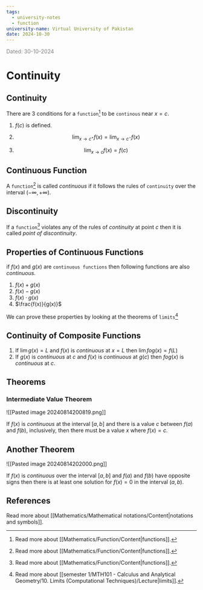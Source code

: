 ```yaml
---
tags:
  - university-notes
  - function
university-name: Virtual University of Pakistan
date: 2024-10-30
---
```


<span style="color: gray;">Dated: 30-10-2024</span>

# Continuity

## Continuity

There are 3 conditions for a `function`[^1] to be `continous` near $x= c$.

1. $f(c)$ is defined.

2. $$\lim_{x \rightarrow c^+} f(x) = \lim_{x \rightarrow c^-} f(x)$$

3. $$\lim_{x \rightarrow c} f(x) = f(c)$$

## Continuous Function

A `function`[^1] is called _continuous_ if it follows the rules of `continuity` over the interval $(-\infty, +\infty)$.

## Discontinuity

If a `function`[^1] violates any of the rules of _continuity_ at point $c$ then it is called _point of discontinuity_.

## Properties of Continuous Functions

if $f(x)$ and $g(x)$ are `continuous functions` then following functions are also _continuous_.

1. $f(x) + g(x)$
2. $f(x) - g(x)$
3. $f(x) \cdot g(x)$
4. $\frac{f(x)}{g(x)}$

We can prove these properties by looking at the theorems of `limits`[^2]

## Continuity of Composite Functions

1. If $\lim g(x) = L$ and $f(x)$ is _continuous_ at $x = L$ then $\lim{fog(x)} = f(L)$
2. If $g(x)$ is _continuous_ at $c$ and $f(x)$ is _continuous_ at $g(c)$ then $fog(x)$ is _continuous_ at $c$.

## Theorems

### Intermediate Value Theorem

![[Pasted image 20240814200819.png]]

If $f(x)$ is _continuous_ at the interval $[a, b]$ and there is a value $c$ between $f(a)$ and $f(b)$, inclusively, then there must be a value $x$ where $f(x) = c$.

## Another Theorem

![[Pasted image 20240814202000.png]]

If $f(x)$ is _continuous_ over the interval $[a, b]$ and $f(a)$ and $f(b)$ have opposite signs then there is at least one solution for $f(x) = 0$ in the interval $(a, b)$.

## References

Read more about [[Mathematics/Mathematical notations/Content|notations and symbols]].

[^1]: Read more about [[Mathematics/Function/Content|functions]].
[^2]: Read more about [[semester 1/MTH101 - Calculus and Analytical Geometry/10. Limits (Computational Techniques)/Lecture|limits]].